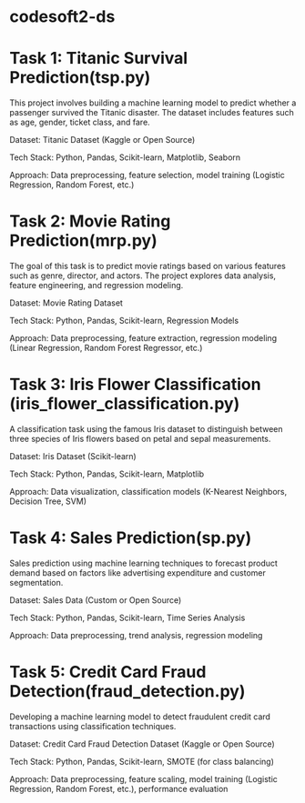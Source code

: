# codesoft2-ds
# Task 1: Titanic Survival Prediction(tsp.py)

This project involves building a machine learning model to predict whether a passenger survived the Titanic disaster. The dataset includes features such as age, gender, ticket class, and fare.

Dataset: Titanic Dataset (Kaggle or Open Source)

Tech Stack: Python, Pandas, Scikit-learn, Matplotlib, Seaborn

Approach: Data preprocessing, feature selection, model training (Logistic Regression, Random Forest, etc.)

# Task 2: Movie Rating Prediction(mrp.py)

The goal of this task is to predict movie ratings based on various features such as genre, director, and actors. The project explores data analysis, feature engineering, and regression modeling.

Dataset: Movie Rating Dataset

Tech Stack: Python, Pandas, Scikit-learn, Regression Models

Approach: Data preprocessing, feature extraction, regression modeling (Linear Regression, Random Forest Regressor, etc.)

# Task 3: Iris Flower Classification (iris_flower_classification.py)

A classification task using the famous Iris dataset to distinguish between three species of Iris flowers based on petal and sepal measurements.

Dataset: Iris Dataset (Scikit-learn)

Tech Stack: Python, Pandas, Scikit-learn, Matplotlib

Approach: Data visualization, classification models (K-Nearest Neighbors, Decision Tree, SVM)

# Task 4: Sales Prediction(sp.py)

Sales prediction using machine learning techniques to forecast product demand based on factors like advertising expenditure and customer segmentation.

Dataset: Sales Data (Custom or Open Source)

Tech Stack: Python, Pandas, Scikit-learn, Time Series Analysis

Approach: Data preprocessing, trend analysis, regression modeling
# Task 5: Credit Card Fraud Detection(fraud_detection.py)

Developing a machine learning model to detect fraudulent credit card transactions using classification techniques.

Dataset: Credit Card Fraud Detection Dataset (Kaggle or Open Source)

Tech Stack: Python, Pandas, Scikit-learn, SMOTE (for class balancing)

Approach: Data preprocessing, feature scaling, model training (Logistic Regression, Random Forest, etc.), performance evaluation
